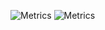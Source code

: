 
![Metrics](https://github.com/FForeverand/FForeverand/workflows/Metrics/badge.svg)
![Metrics](https://metrics.lecoq.io/FForeverand?template=classic&config.timezone=Asia%2FShanghai)
